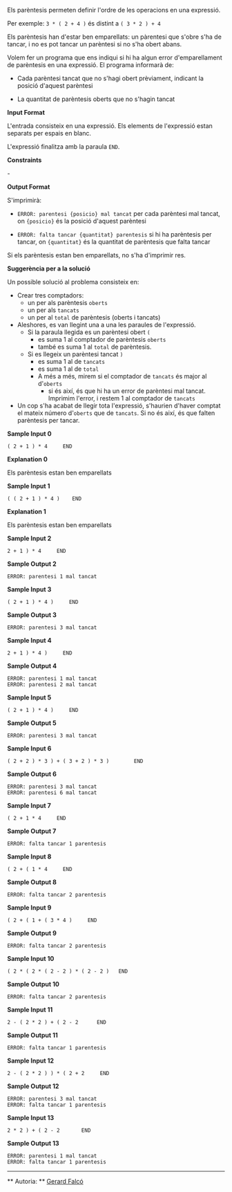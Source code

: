 Els parèntesis permeten definir l'ordre de les operacions en una
expressió.

Per exemple: `3 * ( 2 + 4 )` és distint a `( 3 * 2 ) + 4`

Els parèntesis han d'estar ben emparellats: un pàrentesi que s'obre s'ha
de tancar, i no es pot tancar un parèntesi si no s'ha obert abans.

Volem fer un programa que ens indiqui si hi ha algun error
d'emparellament de parèntesis en una expressió. El programa informarà
de:

  - Cada parèntesi tancat que no s'hagi obert prèviament, indicant la
    posició d'aquest parèntesi

  - La quantitat de parèntesis oberts que no s'hagin tancat

**Input Format**

L'entrada consisteix en una expressió. Els elements de l'expressió estan
separats per espais en blanc.

L'expressió finalitza amb la paraula `END`.

**Constraints**

\-

**Output Format**

S'imprimirà:

  - `ERROR: parentesi {posicio} mal tancat` per cada parèntesi mal
    tancat, on `{posicio}` és la posició d'aquest parèntesi

  - `ERROR: falta tancar {quantitat} parentesis` si hi ha parèntesis per
    tancar, on `{quantitat}` és la quantitat de parèntesis que falta
    tancar

Si els parèntesis estan ben emparellats, no s'ha d'imprimir res.

**Suggerència per a la solució**

Un possible solució al problema consisteix en:

  - Crear tres comptadors:
      - un per als parèntesis `oberts`
      - un per als `tancats`
      - un per al `total` de parèntesis (oberts i tancats)
  - Aleshores, es van llegint una a una les paraules de l'expressió.
      - Si la paraula llegida es un parèntesi obert `(`
          - es suma 1 al comptador de parèntesis `oberts`
          - també es suma 1 al `total` de parèntesis.
      - Si es llegeix un parèntesi tancat `)`
          - es suma 1 al de `tancats`
          - es suma 1 al de `total`
          - A més a més, mirem si el comptador de `tancats` és major al
            d'`oberts`
              - si és així, és que hi ha un error de parèntesi mal
                tancat. Imprimim l'error, i restem 1 al comptador de
                `tancats`
  - Un cop s'ha acabat de llegir tota l'expressió, s'haurien d'haver
    comptat el mateix número d'`oberts` que de `tancats`. Si no és així,
    és que falten parèntesis per tancar.

**Sample Input 0**

    ( 2 + 1 ) * 4     END

**Explanation 0**

Els parèntesis estan ben emparellats

**Sample Input 1**

    ( ( 2 + 1 ) * 4 )    END

**Explanation 1**

Els parèntesis estan ben emparellats

**Sample Input 2**

    2 + 1 ) * 4     END

**Sample Output 2**

    ERROR: parentesi 1 mal tancat

**Sample Input 3**

    ( 2 + 1 ) * 4 )     END

**Sample Output 3**

    ERROR: parentesi 3 mal tancat

**Sample Input 4**

    2 + 1 ) * 4 )     END

**Sample Output 4**

    ERROR: parentesi 1 mal tancat
    ERROR: parentesi 2 mal tancat

**Sample Input 5**

    ( 2 + 1 ) * 4 )     END

**Sample Output 5**

    ERROR: parentesi 3 mal tancat

**Sample Input 6**

    ( 2 + 2 ) * 3 ) + ( 3 + 2 ) * 3 )        END

**Sample Output 6**

    ERROR: parentesi 3 mal tancat
    ERROR: parentesi 6 mal tancat

**Sample Input 7**

    ( 2 + 1 * 4     END

**Sample Output 7**

    ERROR: falta tancar 1 parentesis

**Sample Input 8**

    ( 2 + ( 1 * 4     END

**Sample Output 8**

    ERROR: falta tancar 2 parentesis

**Sample Input 9**

    ( 2 + ( 1 + ( 3 * 4 )     END

**Sample Output 9**

    ERROR: falta tancar 2 parentesis

**Sample Input 10**

    ( 2 * ( 2 * ( 2 - 2 ) * ( 2 - 2 )   END

**Sample Output 10**

    ERROR: falta tancar 2 parentesis

**Sample Input 11**

    2 - ( 2 * 2 ) + ( 2 - 2      END

**Sample Output 11**

    ERROR: falta tancar 1 parentesis

**Sample Input 12**

    2 - ( 2 * 2 ) ) * ( 2 + 2     END

**Sample Output 12**

    ERROR: parentesi 3 mal tancat
    ERROR: falta tancar 1 parentesis

**Sample Input 13**

    2 * 2 ) + ( 2 - 2       END

**Sample Output 13**

    ERROR: parentesi 1 mal tancat
    ERROR: falta tancar 1 parentesis

----------

** Autoria: **
[Gerard Falcó](https://github.com/gerardfp)
